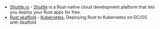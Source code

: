 - [Shuttle.rs](https://github.com/shuttle-hq/shuttle) - [Shuttle](https://www.shuttle.rs/) is a Rust-native cloud development platform that lets you deploy your Rust apps for free.
- [Rust skaffold](https://github.com/shaneutt/dcos-k8s-rust-skaffold-demo) - [Kubernetes](Kubernetes/Kubernetes), Deploying Rust to Kubernetes on DC/OS with Skaffold